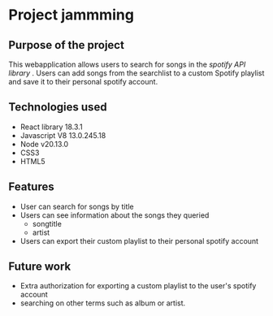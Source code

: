 # Project jammming

## Purpose of the project

This webapplication allows users to search for songs in the *spotify API library* . 
Users can add songs from the searchlist to a custom Spotify playlist and save it to their personal spotify account.

## Technologies used

- React library 18.3.1
- Javascript V8 13.0.245.18
- Node v20.13.0
- CSS3
- HTML5

## Features

- User can search for songs by title
- Users can see information about the songs they queried
    - songtitle
    - artist
- Users can export their custom playlist to their personal spotify account

## Future work

- Extra authorization for exporting a custom playlist to the user's spotify account
- searching on other terms such as album or artist.
